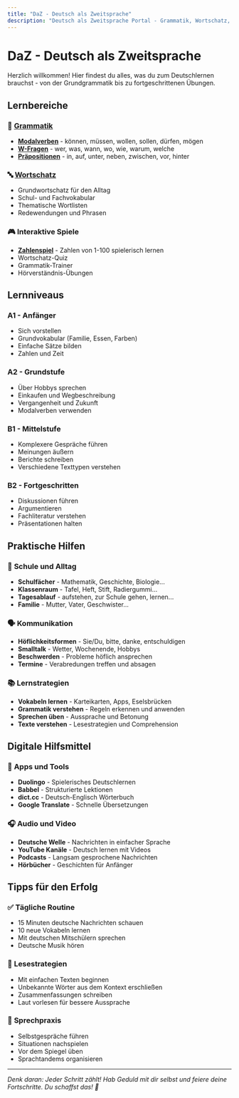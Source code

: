 ```yaml
---
title: "DaZ - Deutsch als Zweitsprache"
description: "Deutsch als Zweitsprache Portal - Grammatik, Wortschatz, Übungen und interaktive Spiele für Schüler mit Migrationshintergrund"
---
```


# DaZ - Deutsch als Zweitsprache

Herzlich willkommen! Hier findest du alles, was du zum Deutschlernen brauchst - von der Grundgrammatik bis zu fortgeschrittenen Übungen.

## Lernbereiche

### 📝 **[Grammatik](/students/daz/grammar/)**
- **[Modalverben](/students/daz/grammar/daz_modals)** - können, müssen, wollen, sollen, dürfen, mögen
- **[W-Fragen](/students/daz/grammar/daz_w_questions)** - wer, was, wann, wo, wie, warum, welche
- **[Präpositionen](/students/daz/grammar/daz_prepositions)** - in, auf, unter, neben, zwischen, vor, hinter

### 🔤 **[Wortschatz](/students/daz/vocabulary/)**
- Grundwortschatz für den Alltag
- Schul- und Fachvokabular
- Thematische Wortlisten
- Redewendungen und Phrasen

### 🎮 **Interaktive Spiele**
- **[Zahlenspiel](/students/daz/number_game)** - Zahlen von 1-100 spielerisch lernen
- Wortschatz-Quiz
- Grammatik-Trainer
- Hörverständnis-Übungen

## Lernniveaus

### **A1 - Anfänger**
- Sich vorstellen
- Grundvokabular (Familie, Essen, Farben)
- Einfache Sätze bilden
- Zahlen und Zeit

### **A2 - Grundstufe**
- Über Hobbys sprechen
- Einkaufen und Wegbeschreibung
- Vergangenheit und Zukunft
- Modalverben verwenden

### **B1 - Mittelstufe**
- Komplexere Gespräche führen
- Meinungen äußern
- Berichte schreiben
- Verschiedene Texttypen verstehen

### **B2 - Fortgeschritten**
- Diskussionen führen
- Argumentieren
- Fachliteratur verstehen
- Präsentationen halten

## Praktische Hilfen

### 🏫 **Schule und Alltag**
- **Schulfächer** - Mathematik, Geschichte, Biologie...
- **Klassenraum** - Tafel, Heft, Stift, Radiergummi...
- **Tagesablauf** - aufstehen, zur Schule gehen, lernen...
- **Familie** - Mutter, Vater, Geschwister...

### 🗣️ **Kommunikation**
- **Höflichkeitsformen** - Sie/Du, bitte, danke, entschuldigen
- **Smalltalk** - Wetter, Wochenende, Hobbys
- **Beschwerden** - Probleme höflich ansprechen
- **Termine** - Verabredungen treffen und absagen

### 📚 **Lernstrategien**
- **Vokabeln lernen** - Karteikarten, Apps, Eselsbrücken
- **Grammatik verstehen** - Regeln erkennen und anwenden
- **Sprechen üben** - Aussprache und Betonung
- **Texte verstehen** - Lesestrategien und Comprehension

## Digitale Hilfsmittel

### 📱 **Apps und Tools**
- **Duolingo** - Spielerisches Deutschlernen
- **Babbel** - Strukturierte Lektionen
- **dict.cc** - Deutsch-Englisch Wörterbuch
- **Google Translate** - Schnelle Übersetzungen

### 🎧 **Audio und Video**
- **Deutsche Welle** - Nachrichten in einfacher Sprache
- **YouTube Kanäle** - Deutsch lernen mit Videos
- **Podcasts** - Langsam gesprochene Nachrichten
- **Hörbücher** - Geschichten für Anfänger

## Tipps für den Erfolg

### ✅ **Tägliche Routine**
- 15 Minuten deutsche Nachrichten schauen
- 10 neue Vokabeln lernen
- Mit deutschen Mitschülern sprechen
- Deutsche Musik hören

### 📖 **Lesestrategien**
- Mit einfachen Texten beginnen
- Unbekannte Wörter aus dem Kontext erschließen
- Zusammenfassungen schreiben
- Laut vorlesen für bessere Aussprache

### 💬 **Sprechpraxis**
- Selbstgespräche führen
- Situationen nachspielen
- Vor dem Spiegel üben
- Sprachtandems organisieren

---

*Denk daran: Jeder Schritt zählt! Hab Geduld mit dir selbst und feiere deine Fortschritte. Du schaffst das! 🌟*
